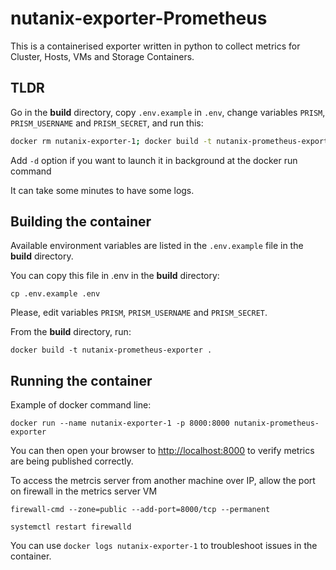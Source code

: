 # nutanix-exporter-Prometheus

This is a containerised exporter written in python to collect metrics for Cluster, Hosts, VMs and Storage Containers.

## TLDR

Go in the **build** directory, copy `.env.example` in `.env`, change variables `PRISM`, `PRISM_USERNAME` and `PRISM_SECRET`, and run this:

```sh
docker rm nutanix-exporter-1; docker build -t nutanix-prometheus-exporter . &&  docker run --name nutanix-exporter-1 -p 8000:8000 nutanix-prometheus-exporter
```

Add `-d` option if you want to launch it in background at the docker run command

It can take some minutes to have some logs.

## Building the container

Available environment variables are listed in the `.env.example` file in the **build** directory.

You can copy this file in .env in the **build** directory:

`cp .env.example .env`

Please, edit variables `PRISM`, `PRISM_USERNAME` and `PRISM_SECRET`.

From the **build** directory, run:

`docker build -t nutanix-prometheus-exporter .`

## Running the container

Example of docker command line:

`docker run --name nutanix-exporter-1 -p 8000:8000 nutanix-prometheus-exporter`

You can then open your browser to [http://localhost:8000](http://localhost:8000) to verify metrics are being published correctly.

To access the metrcis server from another machine over IP, allow the port on firewall in the metrics server VM

`firewall-cmd --zone=public --add-port=8000/tcp --permanent`

`systemctl restart firewalld`

You can use `docker logs nutanix-exporter-1` to troubleshoot issues in the container.
